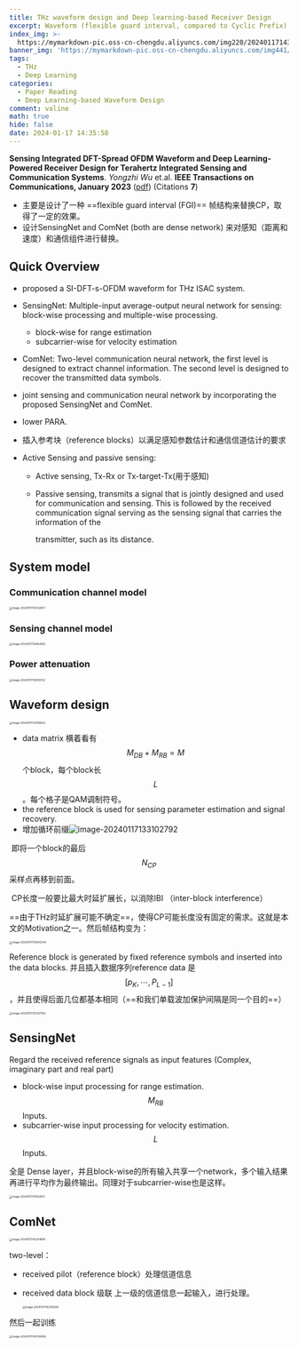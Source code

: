 ```yaml
---
title: THz waveform design and Deep learning-based Receiver Design
excerpt: Waveform (flexible guard interval, compared to Cyclic Prefix) and receiver design for THz.
index_img: >-
  https://mymarkdown-pic.oss-cn-chengdu.aliyuncs.com/img220/202401171436550.png
banner_img: 'https://mymarkdown-pic.oss-cn-chengdu.aliyuncs.com/img441/1638523690670.jpg'
tags:
  - THz
  - Deep Learning
categories:
  - Paper Reading
  - Deep Learning-based Waveform Design
comment: valine
math: true
hide: false
date: 2024-01-17 14:35:58
---
```




**Sensing Integrated DFT-Spread OFDM Waveform and Deep Learning-Powered Receiver Design for Terahertz Integrated Sensing and Communication Systems**.  *Yongzhi Wu* et.al.  **IEEE Transactions on Communications, January 2023**  ([pdf](https://ieeexplore.ieee.org/document/9967989))  (Citations **7**)



- 主要是设计了一种 ==flexible guard interval (FGI)== 帧结构来替换CP，取得了一定的效果。
- 设计SensingNet and ComNet (both are dense network) 来对感知（距离和速度）和通信组件进行替换。



## Quick Overview

- proposed a SI-DFT-s-OFDM waveform for THz ISAC system.
- SensingNet: Multiple-input average-output neural network for sensing: block-wise processing and multiple-wise processing.
  - block-wise for range estimation
  - subcarrier-wise for velocity estimation
- ComNet: Two-level communication neural network, the first level is designed to extract channel information. The second level is designed to recover the transmitted data symbols.
- joint sensing and communication neural network by incorporating the proposed SensingNet and ComNet.

- lower PARA.



- 插入参考块（reference blocks）以满足感知参数估计和通信信道估计的要求

- Active Sensing and passive sensing: 

  - Active sensing, Tx-Rx or Tx-target-Tx(用于感知)

  - Passive sensing, transmits a signal that is jointly designed and used for communication and sensing. This is followed by the received communication signal serving as the sensing signal that carries the information of the

    transmitter, such as its distance.

## System model

### Communication channel model

<img src="https://mymarkdown-pic.oss-cn-chengdu.aliyuncs.com/img220/202401171436833.png" alt="image-20240117130122857" style="zoom:33%;" />



### Sensing channel model

<img src="https://mymarkdown-pic.oss-cn-chengdu.aliyuncs.com/img220/202401171436735.png" alt="image-20240117130454912" style="zoom:33%;" />

### Power attenuation

<img src="https://mymarkdown-pic.oss-cn-chengdu.aliyuncs.com/img220/202401171436761.png" alt="image-20240117130519723" style="zoom:33%;" />





## Waveform design

<img src="https://mymarkdown-pic.oss-cn-chengdu.aliyuncs.com/img220/202401171436750.png" alt="image-20240117132106602" style="zoom:33%;" />

- data matrix 横着看有$$M_{DB}+M_{RB}=M$$个block，每个block长$$L$$。每个格子是QAM调制符号。
- the reference block is used for sensing parameter estimation and signal recovery.
- 增加循环前缀![image-20240117133102792](https://mymarkdown-pic.oss-cn-chengdu.aliyuncs.com/img220/202401171436729.png)

​	即将一个block的最后$$N_{CP}$$采样点再移到前面。

​	CP长度一般要比最大时延扩展长，以消除IBI （inter-block interference）



==由于THz时延扩展可能不确定==，使得CP可能长度没有固定的需求。这就是本文的Motivation之一。然后帧结构变为：

<img src="https://mymarkdown-pic.oss-cn-chengdu.aliyuncs.com/img220/202401171436891.png" alt="image-20240117135042344" style="zoom:33%;" />

Reference block is generated by fixed reference symbols and inserted into the data blocks. 并且插入数据序列reference data 是$$[p_K, \cdots,P_{L-1}]$$，并且使得后面几位都基本相同（==和我们单载波加保护间隔是同一个目的==）

<img src="https://mymarkdown-pic.oss-cn-chengdu.aliyuncs.com/img220/202401171436218.png" alt="image-20240117135337563" style="zoom:33%;" />

## SensingNet

Regard the received reference signals as input features (Complex, imaginary part and real part)

- block-wise input processing for range estimation. $$M_{RB}$$ Inputs. 
- subcarrier-wise input processing for velocity estimation. $$L$$ Inputs.

全是 Dense layer，并且block-wise的所有输入共享一个network，多个输入结果再进行平均作为最终输出。同理对于subcarrier-wise也是这样。

<img src="https://mymarkdown-pic.oss-cn-chengdu.aliyuncs.com/img220/202401171436165.png" alt="image-20240117141932651" style="zoom:33%;" />



## ComNet

<img src="https://mymarkdown-pic.oss-cn-chengdu.aliyuncs.com/img220/202401171436295.png" alt="image-20240117142259818" style="zoom:33%;" />

two-level：

- received pilot（reference block）处理信道信息

- received data block 级联 上一级的信道信息一起输入，进行处理。

  <img src="https://mymarkdown-pic.oss-cn-chengdu.aliyuncs.com/img220/202401171436331.png" alt="image-20240117142516384" style="zoom:33%;" />



然后一起训练

<img src="https://mymarkdown-pic.oss-cn-chengdu.aliyuncs.com/img220/202401171436524.png" alt="image-20240117142749458" style="zoom:33%;" />

